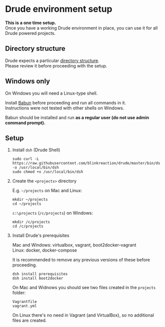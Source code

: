 # Drude environment setup

**This is a one time setup.**  
Once you have a working Drude environment in place, you can use it for all Drude powered projects.

## Directory structure

Drude expects a particular [directory structure](/docs/directory-structure.md).  
Please review it before proceeding with the setup.

## Windows only

On Windows you will need a Linux-type shell.

Install [Babun](http://babun.github.io/) before proceeding and run all commands in it.  
Instructions were not tested with other shells on Windows.

Babun should be installed and run **as a regular user (do not use admin command prompt).**

## Setup

1. Install `dsh` (Drude Shell)

    ```
    sudo curl -L https://raw.githubusercontent.com/blinkreaction/drude/master/bin/dsh  -o /usr/local/bin/dsh
    sudo chmod +x /usr/local/bin/dsh
    ```

2. Create the `<projects>` directory

    E.g. `~/projects` on Mac and Linux:
    
    ```
    mkdir ~/projects
    cd ~/projects
    ```

    `c:\projects` (`/c/projects`) on Windows:

    ```
    mkdir /c/projects
    cd /c/projects
    ```

3. Install Drude's prerequisites

    Mac and Windows: virtualbox, vagrant, boot2docker-vagrant  
    Linux: docker, docker-compose
    
    It is recommended to remove any previous versions of these before proceeding.
    
    ```
    dsh install prerequisites
    dsh install boot2docker
    ```
    
    On Mac and Widnows you should see two files created in the `projects` folder:
    
    ```
    Vagrantfile
    vagrant.yml
    ```

    On Linux there's no need in Vagrant (and VirtualBox), so no additional files are created. 
